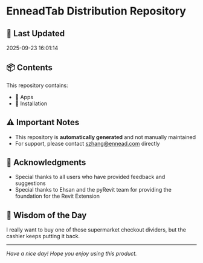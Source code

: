 # EnneadTab Distribution Repository

## 📅 Last Updated
2025-09-23 16:01:14



## 📦 Contents
This repository contains:
- 📂 Apps
- 📂 Installation

## ⚠️ Important Notes
- This repository is **automatically generated** and not manually maintained
- For support, please contact szhang@ennead.com directly

## 🙏 Acknowledgments
- Special thanks to all users who have provided feedback and suggestions
- Special thanks to Ehsan and the pyRevit team for providing the foundation for the Revit Extension

## 💭 Wisdom of the Day
I really want to buy one of those supermarket checkout dividers, but the cashier keeps putting it back.

---
*Have a nice day! Hope you enjoy using this product.*
